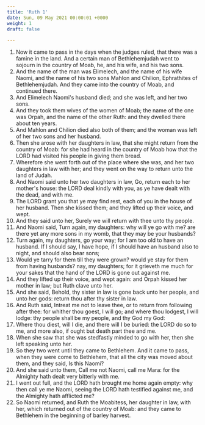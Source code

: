 ```yaml
---
title: 'Ruth 1'
date: Sun, 09 May 2021 00:00:01 +0000
weight: 1
draft: false
  
---
```


1. Now it came to pass in the days when the judges ruled, that there was a famine in the land. And a certain man of Bethlehemjudah went to sojourn in the country of Moab, he, and his wife, and his two sons.
2. And the name of the man was Elimelech, and the name of his wife Naomi, and the name of his two sons Mahlon and Chilion, Ephrathites of Bethlehemjudah. And they came into the country of Moab, and continued there.
3. And Elimelech Naomi's husband died; and she was left, and her two sons.
4. And they took them wives of the women of Moab; the name of the one was Orpah, and the name of the other Ruth: and they dwelled there about ten years.
5. And Mahlon and Chilion died also both of them; and the woman was left of her two sons and her husband.
6. Then she arose with her daughters in law, that she might return from the country of Moab: for she had heard in the country of Moab how that the LORD had visited his people in giving them bread.
7. Wherefore she went forth out of the place where she was, and her two daughters in law with her; and they went on the way to return unto the land of Judah.
8. And Naomi said unto her two daughters in law, Go, return each to her mother's house: the LORD deal kindly with you, as ye have dealt with the dead, and with me.
9. The LORD grant you that ye may find rest, each of you in the house of her husband. Then she kissed them; and they lifted up their voice, and wept.
10. And they said unto her, Surely we will return with thee unto thy people.
11. And Naomi said, Turn again, my daughters: why will ye go with me? are there yet any more sons in my womb, that they may be your husbands?
12. Turn again, my daughters, go your way; for I am too old to have an husband. If I should say, I have hope, if I should have an husband also to night, and should also bear sons;
13. Would ye tarry for them till they were grown? would ye stay for them from having husbands? nay, my daughters; for it grieveth me much for your sakes that the hand of the LORD is gone out against me.
14. And they lifted up their voice, and wept again: and Orpah kissed her mother in law; but Ruth clave unto her.
15. And she said, Behold, thy sister in law is gone back unto her people, and unto her gods: return thou after thy sister in law.
16. And Ruth said, Intreat me not to leave thee, or to return from following after thee: for whither thou goest, I will go; and where thou lodgest, I will lodge: thy people shall be my people, and thy God my God:
17. Where thou diest, will I die, and there will I be buried: the LORD do so to me, and more also, if ought but death part thee and me.
18. When she saw that she was stedfastly minded to go with her, then she left speaking unto her.
19. So they two went until they came to Bethlehem. And it came to pass, when they were come to Bethlehem, that all the city was moved about them, and they said, Is this Naomi?
20. And she said unto them, Call me not Naomi, call me Mara: for the Almighty hath dealt very bitterly with me.
21. I went out full, and the LORD hath brought me home again empty: why then call ye me Naomi, seeing the LORD hath testified against me, and the Almighty hath afflicted me?
22. So Naomi returned, and Ruth the Moabitess, her daughter in law, with her, which returned out of the country of Moab: and they came to Bethlehem in the beginning of barley harvest.
